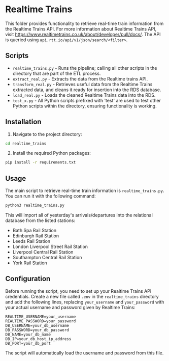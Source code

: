 # Realtime Trains

This folder provides functionality to retrieve real-time train information from the Realtime Trains API. For more information about Realtime Trains API, visit https://www.realtimetrains.co.uk/about/developer/pull/docs/. The API is queried using `api.rtt.io/api/v1/json/search/<filter>`. 

## Scripts
* ```realtime_trains.py``` - Runs the pipeline; calling all other scripts in the directory that are part of the ETL process.
* ```extract_real.py``` - Extracts the data from the Realtime trains API.
* ```transform_real.py``` - Retrieves useful data from the Realtime Trains extracted data, and cleans it ready for insertion into the RDS database.
* ```load_real.py``` - Loads the cleaned Realtime Trains data into the RDS.
* ```test_x.py``` - All Python scripts prefixed with 'test' are used to test other Python scripts within the directory, ensuring functionality is working.

## Installation

1. Navigate to the project directory:

```bash
cd realtime_trains
```

2. Install the required Python packages:

```bash
pip install -r requirements.txt
```

## Usage

The main script to retrieve real-time train information is `realtime_trains.py`. You can run it with the following command:

```bash
python3 realtime_trains.py
```

This will import all of yesterday's arrivals/departures into the relational database from the listed stations:
-  Bath Spa Rail Station
- Edinburgh Rail Station
- Leeds Rail Station
- London Liverpool Street Rail Station
- Liverpool Central Rail Station
- Southampton Central Rail Station
- York Rail Station

## Configuration

Before running the script, you need to set up your Realtime Trains API credentials. Create a new file called `.env` in the `realtime_trains` directory and add the following lines, replacing `your_username` and `your_password` with your actual username and password given by Realtime Trains:

```text
REALTIME_USERNAME=your_username
REALTIME_PASSWORD=your_password
DB_USERNAME=your_db_username
DB_PASSWORD=your_db_password
DB_NAME=your_db_name
DB_IP=your_db_host_ip_address
DB_PORT=your_db_port
```

The script will automatically load the username and password from this file.